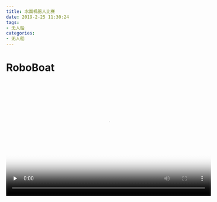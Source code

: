 ```yaml
---
title: 水面机器人比赛
date: 2019-2-25 11:30:24
tags:
- 无人船
categories:
- 无人船
---
```


# RoboBoat
<video width="560" height="315" id="video" controls="" preload="none" poster="http://om2bks7xs.bkt.clouddn.com/2017-08-26-Markdown-Advance-Video.jpg">
      <source id="mp4" src="http://pnbd44c64.bkt.clouddn.com/2017%20RoboBoat%20Intro.mp4" type="video/mp4">
      </video>
